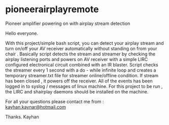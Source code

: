 # pioneerairplayremote
Pioneer amplifier powering on with airplay stream detection  

Hello everyone. 

With this project/simple bash script, you can detect your airplay stream and turn on/off your AV receiver automatically without standing on from your chair .
Basically script detects the stream and streamer by checking the airplay listening ports and powers on AV receiver with a simple LIRC configured electronical circuit combined with an IR blaster. Script checks the streamer every 1 second with a do - while infinite loop and creates a temporary streamer.txt file for streamer online/offline condition.
If stream has been closed , it powers off the receiver. 
All of the events has been logged in to syslog / messages of linux machine.
For this project to be run , the LIRC and shairplay daemons should be installed on the machine.

For all your questions please contact me from : kayhan.kaynar@hotmail.com

Thanks.
Kayhan
